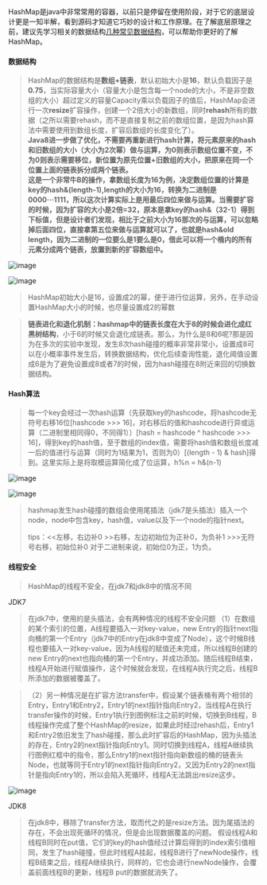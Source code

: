 HashMap是java中非常常用的容器，以前只是停留在使用阶段，对于它的底层设计更是一知半解，看到源码才知道它巧妙的设计和工作原理。在了解底层原理之前，建议先学习相关的数据结构[几种常见数据结构](https://github.com/MasterWilliamCheng/codeman/blob/main/%E6%95%B0%E6%8D%AE%E7%BB%93%E6%9E%84/%E5%87%A0%E7%A7%8D%E5%B8%B8%E8%A7%81%E6%95%B0%E6%8D%AE%E7%BB%93%E6%9E%84.md)，可以帮助你更好的了解HashMap。

#### 数据结构

> HashMap的数据结构是**数组+链表**，默认初始大小是**16**，默认负载因子是**0.75**，当实际容量大小（容量大小是包含每一个node的大小，不是非空数组的大小）超过定义的容量Capacity乘以负载因子的值后，HashMap会进行一次**resize**扩容操作，创建一个2倍大小的新数组，同时**rehash**所有的数据（之所以需要rehash，而不是直接复制之前的数组位置，是因为hash算法中需要使用到数组长度，扩容后数组的长度变化了）。\
> **Java8进一步做了优化，不需要再重新进行hash计算，将元素原来的hash和旧数组的大小（大小为2次幂）做与运算，为0则表示数组位置不变，不为0则表示需要移位，新位置为原先位置+旧数组的大小，把原来在同一个位置上面的链表拆分成两个链表。\
> 这是一个非常牛B的操作，拿数组长度为16为例，决定数组位置的计算是key的hash&(length-1),length的大小为16，转换为二进制是0000···1111，所以这次计算实际上是用最后四位来做与运算。当需要扩容的时候，因为扩容的大小是2倍=32，原本是拿key的hash&（32-1）得到下标值，但是设计者们发现，相比于之前大小为16那次的与运算，可以忽略掉后面四位，直接拿第五位来做与运算就可以了，也就是hash&old length，因为二进制的一位要么是1要么是0，借此可以将一个桶内的所有元素分成两个链表，放置到新的扩容数组中。**


![image](https://user-images.githubusercontent.com/31581862/113298031-f64d3b00-932d-11eb-854a-38e9a6e9c099.png)

![image](https://user-images.githubusercontent.com/31581862/132988108-0617320c-b8fa-463a-8068-425e6fd53ad3.png)


> HashMap初始大小是16，设置成2的幂，便于进行位运算，另外，在手动设置HashMap大小的时候，也尽量设置成2的幂数

> **链表进化和退化机制：**hashmap中的链表长度在大于8的时候会进化成**红黑树结构**，小于6的时候又会退化成链表。那么，为什么是8和6呢?那是因为在多次的实验中发现，发生8次hash碰撞的概率非常非常小，设置成8可以在小概率事件发生后，转换数据结构，优化后续查询性能，退化阈值设置成6是为了避免设置成8或者7的时候，因为hash碰撞在8附近来回的切换数据结构。

#### Hash算法

> 每一个key会经过一次hash运算（先获取key的hashcode，将hashcode无符号右移16位[hashcode >>> 16]，对右移后的值和hashcode进行异或运算（二进制里相同得0，不同得1））[hash = hashcode ^ hashcode >>> 16]，得到key的hash值，至于数组的index值，需要将hash值和数组长度减一后的值进行与运算（同时为1结果为1，否则为0）[(length - 1) & hash]得到。这里实际上是将取模运算简化成了位运算，h%n = h&(n-1)

![image](https://user-images.githubusercontent.com/31581862/113298067-fea57600-932d-11eb-9516-38568b38fb89.png)

![image](https://user-images.githubusercontent.com/31581862/113298083-02d19380-932e-11eb-9c2d-c2e0959edcb8.png)



> hashmap发生hash碰撞的数组会使用尾插法（jdk7是头插法）插入一个node，node中包含key，hash值，value以及下一个node的指针next。
> 
> tips：<<左移，右边补0 >>右移，左边初始位为正补0，为负补1 >>>无符号右移，初始位补0 对于二进制来说，初始位0为正，1为负。

#### 线程安全

> HashMap的线程不安全，在jdk7和jdk8中的情况不同

JDK7
> 在jdk7中，使用的是头插法，会有两种情况的线程不安全问题
> （1）在数组的某个索引的位置，A线程要插入一对key-value，new Entry的指针next指向桶的第一个Entry（jdk7中的Entry在jdk8中变成了Node），这个时候B线程也要插入一对key-value，因为A线程的赋值还未完成，所以线程B创建的new Entry的next也指向桶的第一个Entry，并成功添加。随后线程B结束，线程A开始进行赋值操作，这个时候就会发现，在线程A执行完之后，线程B所添加的数据被覆盖了。

> （2）另一种情况是在扩容方法transfer中，假设某个链表桶有两个相邻的Entry，Entry1和Entry2，Entry1的next指针指向Entry2，当线程A在执行transfer操作的时候，Entry1执行到图例标注之前的时候，切换到B线程，B线程操作完成了整个HashMap的resize，如果此时经过rehash后，Entry1和Entry2依旧发生了hash碰撞，那么此时扩容后的HashMap，因为头插法的存在，Entry2的next指针指向Entry1。同时切换到线程A，线程A继续执行图例红框中的指令，那么Entry1的next指针指向新数组的桶的链表头Node，也就等同于Entry1的next指针指向Entry2，又因为Entry2的next指针是指向Entry1的，所以会陷入死循环，线程A无法跳出resize这步。

![image](https://user-images.githubusercontent.com/31581862/113298110-0c5afb80-932e-11eb-9b8e-3905787afa2e.png)


JDK8
> 在jdk8中，移除了transfer方法，取而代之的是resize方法。因为尾插法的存在，不会出现死循环的情况，但是会出现数据覆盖的问题。
> 假设线程A和线程B同时在put值，它们的key的hash值经过计算后得到的index索引值相同，发生了hash碰撞，但此时线程A挂起，线程B进行了newNode操作，线程B结束之后，线程A继续执行，同样的，它也会进行newNode操作，会覆盖前面线程B的更新，线程B put的数据就消失了。

